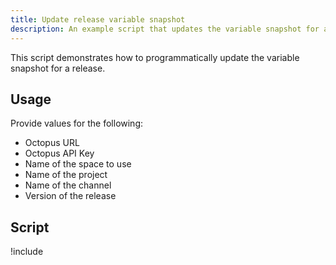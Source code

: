 ```yaml
---
title: Update release variable snapshot
description: An example script that updates the variable snapshot for a release.
---
```


This script demonstrates how to programmatically update the variable snapshot for a release.

## Usage

Provide values for the following:

- Octopus URL
- Octopus API Key
- Name of the space to use
- Name of the project
- Name of the channel
- Version of the release

## Script

!include <update-release-variable-snapshot-scripts>
